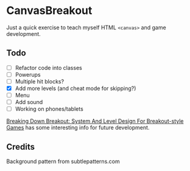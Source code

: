 # CanvasBreakout

Just a quick exercise to teach myself HTML `<canvas>` and game development.

## Todo

- [ ] Refactor code into classes
- [ ] Powerups
- [ ] Multiple hit blocks?
- [x] Add more levels (and cheat mode for skipping?)
- [ ] Menu
- [ ] Add sound
- [ ] Working on phones/tablets

[Breaking Down Breakout: System And Level Design For Breakout-style Games](http://www.gamasutra.com/view/feature/1630/breaking_down_breakout_system_and_.php) has some interesting info for future development.

## Credits

Background pattern from subtlepatterns.com
